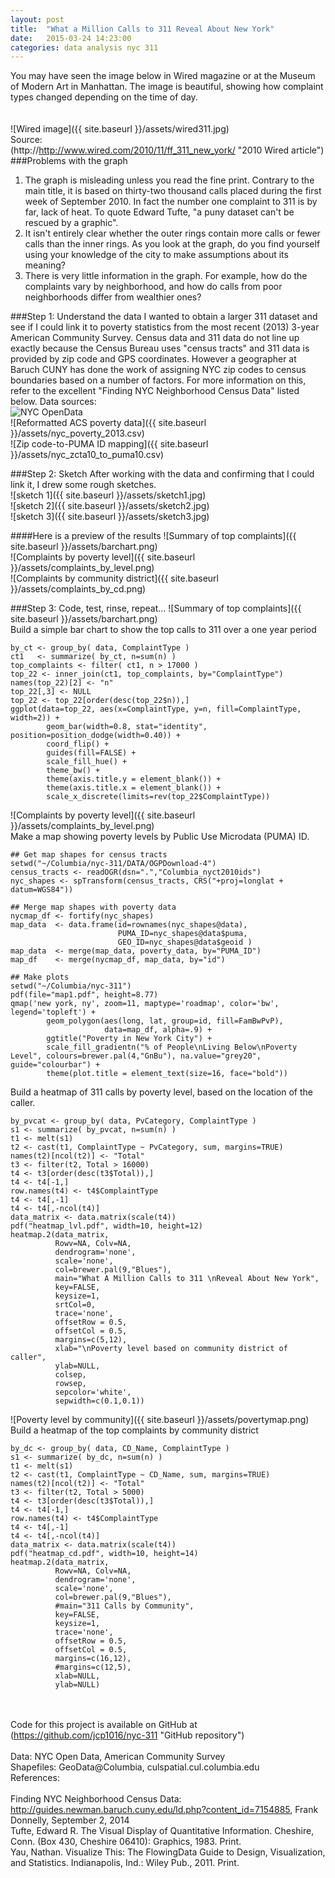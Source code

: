 ```yaml
---
layout: post
title:  "What a Million Calls to 311 Reveal About New York"
date:   2015-03-24 14:23:00
categories: data analysis nyc 311
---
```

You may have seen the image below in Wired magazine or at the Museum of Modern Art in Manhattan.  The image is beautiful, showing how complaint types changed depending on the time of day.  
<br /><br />
![Wired image]({{ site.baseurl }}/assets/wired311.jpg)
<br />
Source:<br />
(http://http://www.wired.com/2010/11/ff_311_new_york/ "2010 Wired article")<br />
###Problems with the graph 
1.  The graph is misleading unless you read the fine print.  Contrary to the main title, it is based on thirty-two thousand calls placed during the first week of September 2010.  In fact the number one complaint to 311 is by far, lack of heat.  To quote Edward Tufte, "a puny dataset can't be rescued by a graphic".    
2.  It isn't entirely clear whether the outer rings contain more calls or fewer calls than the inner rings.  As you look at the graph, do you find yourself using your knowledge of the city to make assumptions about its meaning?
3.  There is very little information in the graph.  For example, how do the complaints vary by neighborhood, and how do calls from poor neighborhoods differ from wealthier ones?

###Step 1:  Understand the data 
I wanted to obtain a larger 311 dataset and see if I could link it to poverty statistics from the most recent (2013) 3-year American Community Survey. Census data and 311 data do not line up exactly because the Census Bureau uses "census tracts" and 311 data is provided by zip code and GPS coordinates.  However a geographer at Baruch CUNY has done the work of assigning NYC zip codes to census boundaries based on a number of factors.  For more information on this, refer to the excellent "Finding NYC Neighborhood Census Data" listed below.
Data sources:<br />
![NYC OpenData](https://nycopendata.socrata.com/Social-Services/311-Service-Requests-from-2010-to-Present/erm2-nwe9 "NYC OpenData")<br />
![Reformatted ACS poverty data]({{ site.baseurl }}/assets/nyc_poverty_2013.csv)<br />
![Zip code-to-PUMA ID mapping]({{ site.baseurl }}/assets/nyc_zcta10_to_puma10.csv)<br />

###Step 2:  Sketch 
After working with the data and confirming that I could link it, I drew some rough sketches.<br />
![sketch 1]({{ site.baseurl }}/assets/sketch1.jpg)<br />
![sketch 2]({{ site.baseurl }}/assets/sketch2.jpg)<br />
![sketch 3]({{ site.baseurl }}/assets/sketch3.jpg)<br />

####Here is a preview of the results
![Summary of top complaints]({{ site.baseurl }}/assets/barchart.png)<br />
![Complaints by poverty level]({{ site.baseurl }}/assets/complaints_by_level.png)<br />
![Complaints by community district]({{ site.baseurl }}/assets/complaints_by_cd.png)<br />

###Step 3:  Code, test, rinse, repeat...
![Summary of top complaints]({{ site.baseurl }}/assets/barchart.png)<br />
Build a simple bar chart to show the top calls to 311 over a one year period
```{r}
by_ct <- group_by( data, ComplaintType )
ct1   <- summarize( by_ct, n=sum(n) )
top_complaints <- filter( ct1, n > 17000 )
top_22 <- inner_join(ct1, top_complaints, by="ComplaintType")
names(top_22)[2] <- "n"
top_22[,3] <- NULL
top_22 <- top_22[order(desc(top_22$n)),]
ggplot(data=top_22, aes(x=ComplaintType, y=n, fill=ComplaintType, width=2)) +
        geom_bar(width=0.8, stat="identity", position=position_dodge(width=0.40)) +
        coord_flip() +
        guides(fill=FALSE) +
        scale_fill_hue() +
        theme_bw() +
        theme(axis.title.y = element_blank()) +
        theme(axis.title.x = element_blank()) +
        scale_x_discrete(limits=rev(top_22$ComplaintType))
```
![Complaints by poverty level]({{ site.baseurl }}/assets/complaints_by_level.png)<br />
Make a map showing poverty levels by Public Use Microdata (PUMA) ID.
```{r}
## Get map shapes for census tracts
setwd("~/Columbia/nyc-311/DATA/OGPDownload-4")
census_tracts <- readOGR(dsn=".","Columbia_nyct2010ids")
nyc_shapes <- spTransform(census_tracts, CRS("+proj=longlat + datum=WGS84"))

## Merge map shapes with poverty data
nycmap_df <- fortify(nyc_shapes)
map_data  <- data.frame(id=rownames(nyc_shapes@data),
                        PUMA_ID=nyc_shapes@data$puma,
                        GEO_ID=nyc_shapes@data$geoid )
map_data  <- merge(map_data, poverty_data, by="PUMA_ID")
map_df    <- merge(nycmap_df, map_data, by="id")

## Make plots
setwd("~/Columbia/nyc-311")
pdf(file="map1.pdf", height=8.77)
qmap('new york, ny', zoom=11, maptype='roadmap', color='bw', legend='topleft') +
        geom_polygon(aes(long, lat, group=id, fill=FamBwPvP),
                     data=map_df, alpha=.9) +
        ggtitle("Poverty in New York City") +
        scale_fill_gradientn("% of People\nLiving Below\nPoverty Level", colours=brewer.pal(4,"GnBu"), na.value="grey20", guide="colourbar") +
        theme(plot.title = element_text(size=16, face="bold"))
```
Build a heatmap of 311 calls by poverty level, based on the location of the caller.
```{r}
by_pvcat <- group_by( data, PvCategory, ComplaintType )
s1 <- summarize( by_pvcat, n=sum(n) )
t1 <- melt(s1)
t2 <- cast(t1, ComplaintType ~ PvCategory, sum, margins=TRUE)
names(t2)[ncol(t2)] <- "Total"
t3 <- filter(t2, Total > 16000)
t4 <- t3[order(desc(t3$Total)),]
t4 <- t4[-1,]
row.names(t4) <- t4$ComplaintType
t4 <- t4[,-1]
t4 <- t4[,-ncol(t4)]
data_matrix <- data.matrix(scale(t4))
pdf("heatmap_lvl.pdf", width=10, height=12)
heatmap.2(data_matrix,
          Rowv=NA, Colv=NA,
          dendrogram='none',
          scale='none',
          col=brewer.pal(9,"Blues"),
          main="What A Million Calls to 311 \nReveal About New York",
          key=FALSE,
          keysize=1,
          srtCol=0,
          trace='none',
          offsetRow = 0.5,
          offsetCol = 0.5,
          margins=c(5,12),
          xlab="\nPoverty level based on community district of caller",
          ylab=NULL,
          colsep,
          rowsep,
          sepcolor='white',
          sepwidth=c(0.1,0.1))
```
![Poverty level by community]({{ site.baseurl }}/assets/povertymap.png)<br />
Build a heatmap of the top complaints by community district<br />
```{r}
by_dc <- group_by( data, CD_Name, ComplaintType )
s1 <- summarize( by_dc, n=sum(n) )
t1 <- melt(s1)
t2 <- cast(t1, ComplaintType ~ CD_Name, sum, margins=TRUE)
names(t2)[ncol(t2)] <- "Total"
t3 <- filter(t2, Total > 5000)
t4 <- t3[order(desc(t3$Total)),]
t4 <- t4[-1,]
row.names(t4) <- t4$ComplaintType
t4 <- t4[,-1]
t4 <- t4[,-ncol(t4)]
data_matrix <- data.matrix(scale(t4))
pdf("heatmap_cd.pdf", width=10, height=14)
heatmap.2(data_matrix,
          Rowv=NA, Colv=NA,
          dendrogram='none',
          scale='none',
          col=brewer.pal(9,"Blues"),
          #main="311 Calls by Community",
          key=FALSE,
          keysize=1,
          trace='none',
          offsetRow = 0.5,
          offsetCol = 0.5,
          margins=c(16,12),
          #margins=c(12,5),
          xlab=NULL,
          ylab=NULL)
```
<br /><br />
Code for this project is available on GitHub at (https://github.com/jcp1016/nyc-311 "GitHub repository")
<br /><br />
Data:  NYC Open Data, American Community Survey<br />
Shapefiles:  GeoData@Columbia, culspatial.cul.columbia.edu<br />
References:<br />  
Finding NYC Neighborhood Census Data:  http://guides.newman.baruch.cuny.edu/ld.php?content_id=7154885, Frank Donnelly, September 2, 2014<br />
Tufte, Edward R. The Visual Display of Quantitative Information. Cheshire, Conn. (Box 430, Cheshire 06410): Graphics, 1983. Print.<br />
Yau, Nathan. Visualize This: The FlowingData Guide to Design, Visualization, and Statistics. Indianapolis, Ind.: Wiley Pub., 2011. Print.<br />

